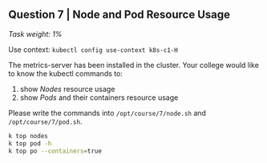 ## Question 7 | Node and Pod Resource Usage

*Task weight: 1%*

 

Use context: `kubectl config use-context k8s-c1-H`

 

The metrics-server has been installed in the cluster. Your college would like to know the kubectl commands to:

1. show *Nodes* resource usage
2. show *Pods* and their containers resource usage

Please write the commands into `/opt/course/7/node.sh` and `/opt/course/7/pod.sh`.

```bash
k top nodes 
k top pod -h 
k top po --containers=true 
```

